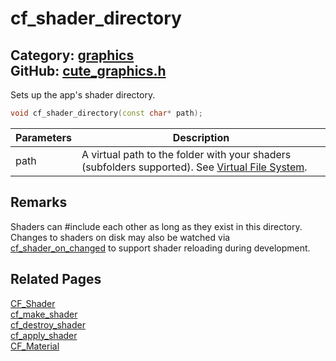 [//]: # (This file is automatically generated by Cute Framework's docs parser.)
[//]: # (Do not edit this file by hand!)
[//]: # (See: https://github.com/RandyGaul/cute_framework/blob/master/samples/docs_parser.cpp)
[](../header.md ':include')

# cf_shader_directory

Category: [graphics](/api_reference?id=graphics)  
GitHub: [cute_graphics.h](https://github.com/RandyGaul/cute_framework/blob/master/include/cute_graphics.h)  
---

Sets up the app's shader directory.

```cpp
void cf_shader_directory(const char* path);
```

Parameters | Description
--- | ---
path | A virtual path to the folder with your shaders (subfolders supported). See [Virtual File System](https://randygaul.github.io/cute_framework/#/topics/virtual_file_system).

## Remarks

Shaders can #include each other as long as they exist in this directory. Changes to shaders on disk
may also be watched via [cf_shader_on_changed](/graphics/cf_shader_on_changed.md) to support shader reloading during development.

## Related Pages

[CF_Shader](/graphics/cf_shader.md)  
[cf_make_shader](/graphics/cf_make_shader.md)  
[cf_destroy_shader](/graphics/cf_destroy_shader.md)  
[cf_apply_shader](/graphics/cf_apply_shader.md)  
[CF_Material](/graphics/cf_material.md)  
